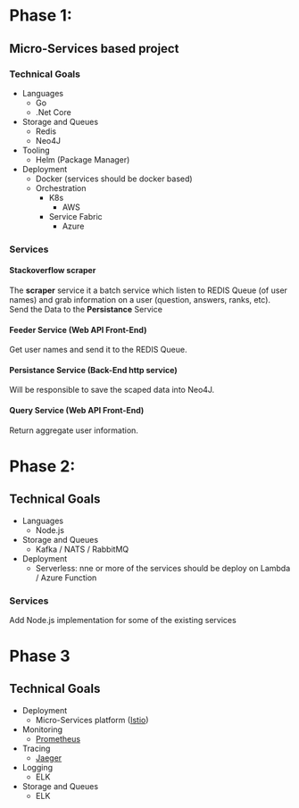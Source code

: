 # Phase 1:
## Micro-Services based project
### Technical Goals
- Languages
    - Go
    - .Net Core
- Storage and Queues
    - Redis
    - Neo4J
- Tooling
    - Helm (Package Manager)
- Deployment
    - Docker (services should be docker based)
    - Orchestration
        - K8s 
            - AWS
        - Service Fabric
            - Azure
### Services
#### Stackoverflow scraper 
The **scraper** service it a batch service which listen to REDIS Queue (of user names) and grab information on a user (question, answers, ranks, etc).
Send the Data to the **Persistance** Service
#### Feeder Service (Web API Front-End) 
Get user names and send it to the REDIS Queue.
#### Persistance Service (Back-End http service)
Will be responsible to save the scaped data into Neo4J.
#### Query Service (Web API Front-End)
Return aggregate user information.

# Phase 2:
## Technical Goals
- Languages
    - Node.js
- Storage and Queues
    - Kafka / NATS / RabbitMQ
- Deployment
    - Serverless: nne or more of the services should be deploy on Lambda / Azure Function   
### Services
Add Node.js implementation for some of the existing services

# Phase 3
## Technical Goals
- Deployment
    - Micro-Services platform ([Istio](https://istio.io/)) 
- Monitoring
    - [Prometheus](https://prometheus.io/)
- Tracing
    - [Jaeger](https://github.com/jaegertracing/jaeger)
- Logging
    - ELK
- Storage and Queues
    - ELK